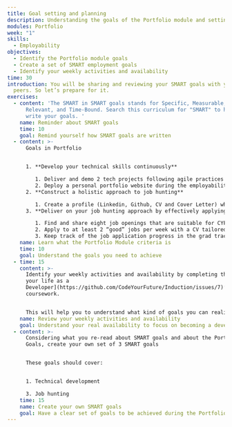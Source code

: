 ```yaml
---
title: Goal setting and planning
description: Understanding the goals of the Portfolio module and setting our own
modules: Portfolio
week: "1"
skills:
  - Employability
objectives:
  - Identify the Portfolio module goals
  - Create a set of SMART employment goals
  - Identify your weekly activities and availability
time: 30
introduction: You will be sharing and reviewing your SMART goals with your
  peers. So let’s prepare for it.
exercises:
  - content: 'The SMART in SMART goals stands for Specific, Measurable, Achievable,
      Relevant, and Time-Bound. Search this curriculum for "SMART" to help you
      write your goals. '
    name: Reminder about SMART goals
    time: 10
    goal: Remind yourself how SMART goals are written
  - content: >-
      Goals in Portfolio


      1. **Develop your technical skills continuously**

         1. Deliver and demo 2 tech projects following agile practices and testing, where at least 1 project is completed in a team
         2. Deploy a personal portfolio website during the employability module showcasing your projects.
      2. **Construct a holistic approach to job hunting**

         1. Create a profile (Linkedin, Github, CV and Cover Letter) which demonstrates the skills and experience following the [CYF best practices](https://module-graduates.codeyourfuture.io/further-activities/cv-and-job-prep).
      3. **Deliver on your job hunting approach by effectively applying to appropriate job opportunities**

         1. Find and share eight job openings that are suitable for CYF grads and are **not** recruitment agencies.
         2. Apply to at least 2 “good” jobs per week with a CV tailored to those opportunities
         3. Keep track of the job application progress in the grad tracker.
    name: Learn what the Portfolio Module criteria is
    time: 10
    goal: Understand the goals you need to achieve
  - time: 15
    content: >-
      Identify your weekly activities and availability by completing the ‘[Plan
      your life as a
      Developer](https://github.com/CodeYourFuture/Induction/issues/7)’
      coursework.


      This will help you to understand what kind of goals you can realistically achieve and if you need to make any changes to your calendar.
    name: Review your weekly activities and availability
    goal: Understand your real availability to focus on becoming a developer
  - content: >-
      Considering what you re-read about SMART goals and about the Portfolio
      Goals, create your own set of 3 SMART goals 


      These goals should cover:


      1. Technical development

      3. Job hunting
    time: 15
    name: Create your own SMART goals
    goal: Have a clear set of goals to be achieved during the Portfolio module
---
```

